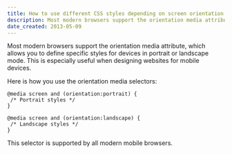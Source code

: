 ```yaml
---
title: How to use different CSS styles depending on screen orientation
description: Most modern browsers support the orientation media attribute, which allows you to define specific styles for devices in portrait or landscape mode
date_created: 2013-05-09
---
```


Most modern browsers support the orientation media attribute, which allows you to define specific styles for devices in portrait or landscape mode. This is especially useful when designing websites for mobile devices.

Here is how you use the orientation media selectors:

```
@media screen and (orientation:portrait) {
 /* Portrait styles */
}

@media screen and (orientation:landscape) {
 /* Landscape styles */
}

```

This selector is supported by all modern mobile browsers.

